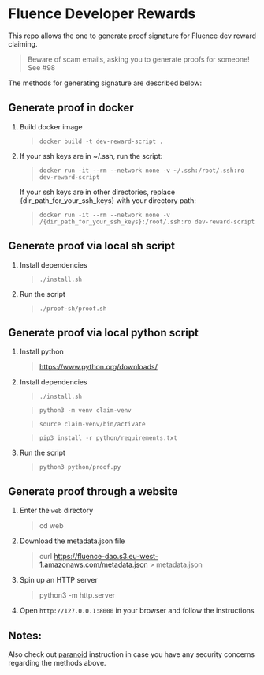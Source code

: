 # Fluence Developer Rewards

This repo allows the one to generate proof signature for Fluence dev reward claiming.

> Beware of scam emails, asking you to generate proofs for someone! See #98

The methods for generating signature are described below:

## Generate proof in docker

1. Build docker image

   > `docker build -t dev-reward-script .`

2. If your ssh keys are in ~/.ssh, run the script:

   > `docker run -it --rm --network none -v ~/.ssh:/root/.ssh:ro dev-reward-script`

   If your ssh keys are in other directories, replace
   {dir_path_for_your_ssh_keys} with your directory path:

   > `docker run -it --rm --network none -v /{dir_path_for_your_ssh_keys}:/root/.ssh:ro dev-reward-script`

## Generate proof via local sh script

1. Install dependencies

   > `./install.sh`

2. Run the script

   > `./proof-sh/proof.sh`

## Generate proof via local python script

1. Install python

   > https://www.python.org/downloads/

2. Install dependencies

   > `./install.sh`

   > `python3 -m venv claim-venv`

   > `source claim-venv/bin/activate`

   > `pip3 install -r python/requirements.txt`

3. Run the script

   > `python3 python/proof.py`

## Generate proof through a website

1. Enter the `web` directory

    > cd web

2. Download the metadata.json file

    > curl https://fluence-dao.s3.eu-west-1.amazonaws.com/metadata.json > metadata.json

3. Spin up an HTTP server

    > python3 -m http.server

4. Open `http://127.0.0.1:8000` in your browser and follow the instructions

## Notes:

Also check out [paranoid](./MANUAL_INSTRUCTIONS.md) instruction
in case you have any security concerns regarding the methods above.
